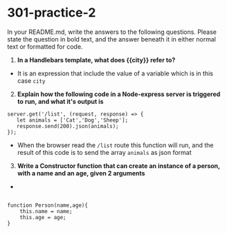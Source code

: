 # 301-practice-2

In your README.md, write the answers to the following questions. Please state the question in bold text, and the answer beneath it in either normal text or formatted for code.

1. **In a Handlebars template, what does {{city}} refer to?**

* It is an expression that include the value of a variable which is in this case `city` 

2. **Explain how the following code in a Node-express server is triggered to run, and what it's output is**

``` 
server.get('/list', (request, response) => {
   let animals = ['Cat','Dog','Sheep'];
   response.send(200).json(animals);
});
```

* When the browser read the `/list` route this function will run, and the result of this code is to send the array `animals` as json format

3. **Write a Constructor function that can create an instance of a person, with a name and an age, given 2 arguments**

* 

``` 

function Person(name,age){
    this.name = name;
    this.age = age;
}
```

